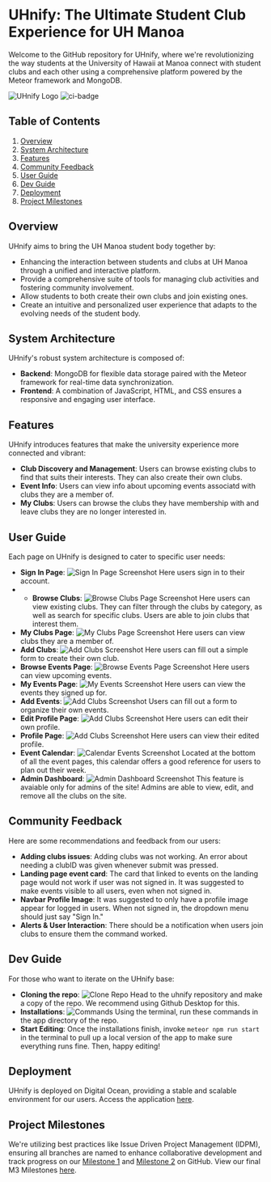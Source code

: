# UHnify: The Ultimate Student Club Experience for UH Manoa

Welcome to the GitHub repository for UHnify, where we're revolutionizing the way students at the University of Hawaii at Manoa connect with student clubs and each other using a comprehensive platform powered by the Meteor framework and MongoDB.

![UHnify Logo](LOGO.png)
![ci-badge](https://github.com/uhnify/uhnify/workflows/uhnify/badge.svg)
## Table of Contents
1. [Overview](#overview)
2. [System Architecture](#system-architecture)
3. [Features](#features)
4. [Community Feedback](#community-feedback)
5. [User Guide](#user-guide)
6. [Dev Guide](#dev-guide)
7. [Deployment](#deployment)
8. [Project Milestones](#project-milestones)


## Overview

UHnify aims to bring the UH Manoa student body together by:
- Enhancing the interaction between students and clubs at UH Manoa through a unified and interactive platform.
- Provide a comprehensive suite of tools for managing club activities and fostering community involvement.
- Allow students to both create their own clubs and join existing ones.
- Create an intuitive and personalized user experience that adapts to the evolving needs of the student body.

## System Architecture

UHnify's robust system architecture is composed of:
- **Backend**: MongoDB for flexible data storage paired with the Meteor framework for real-time data synchronization.
- **Frontend**: A combination of JavaScript, HTML, and CSS ensures a responsive and engaging user interface.

## Features

UHnify introduces features that make the university experience more connected and vibrant:
- **Club Discovery and Management**: Users can browse existing clubs to find that suits their interests. They can also create their own clubs.
- **Event Info**: Users can view info about upcoming events associatd with clubs they are a member of.
- **My Clubs**: Users can browse the clubs they have membership with and leave clubs they are no longer interested in.

## User Guide 

Each page on UHnify is designed to cater to specific user needs:
- **Sign In Page**: ![Sign In Page Screenshot](SignIn.png) Here users sign in to their account.
- - **Browse Clubs**: ![Browse Clubs Page Screenshot](FinalBrowseClubsPage.png) Here users can view existing clubs. They can filter through the clubs by category, as well as search for specific clubs. Users are able to join clubs that interest them.
- **My Clubs Page**: ![My Clubs Page Screenshot](NewMyClubs.png) Here users can view clubs they are a member of.
- **Add Clubs**: ![Add Clubs Screenshot](StartClubForm.png) Here users can fill out a simple form to create their own club.
- **Browse Events Page**: ![Browse Events Page Screenshot](FinalEventsPage.png) Here users can view upcoming events.
- **My Events Page**: ![My Events Screenshot](FinalMyEventsPage.png) Here users can view the events they signed up for.
- **Add Events**: ![Add Clubs Screenshot](StartEventsForm.png) Users can fill out a form to organize their own events.
- **Edit Profile Page**: ![Add Clubs Screenshot](EditProfilePage.png) Here users can edit their own profile.
- **Profile Page**: ![Add Clubs Screenshot](Profile.png) Here users can view their edited profile.
-  **Event Calendar**: ![Calendar Events Screenshot](EventCalendar.png) Located at the bottom of all the event pages, this calendar offers a good reference for users to plan out their week.
-  **Admin Dashboard**: ![Admin Dashboard Screenshot](AdminDashboardPage.png) This feature is avaiable only for admins of the site! Admins are able to view, edit, and remove all the clubs on the site. 

## Community Feedback

Here are some recommendations and feedback from our users:
- **Adding clubs issues**: Adding clubs was not working. An error about needing a clubID was given whenever submit was pressed. 
- **Landing page event card**: The card that linked to events on the landing page would not work if user was not signed in. It was suggested to make events visible to all users, even when not signed in. 
- **Navbar Profile Image**: It was suggested to only have a profile image appear for logged in users. When not signed in, the dropdown menu should just say "Sign In."
- **Alerts & User Interaction**: There should be a notification when users join clubs to ensure them the command worked. 

## Dev Guide 

For those who want to iterate on the UHnify base:
- **Cloning the repo**: ![Clone Repo](CloneRepo.png) Head to the uhnify repository and make a copy of the repo. We recommend using Github Desktop for this. 
- **Installations**: ![Commands](Installcommands.png) Using the terminal, run these commands in the app directory of the repo. 
- **Start Editing**: Once the installations finish, invoke `meteor npm run start` in the terminal to pull up a local version of the app to make sure everything runs fine. Then, happy editing! 
 
## Deployment

UHnify is deployed on Digital Ocean, providing a stable and scalable environment for our users. Access the application [here](https://uhnify.online).

## Project Milestones

We're utilizing best practices like Issue Driven Project Management (IDPM), ensuring all branches are named to enhance collaborative development and track progress on our [Milestone 1](https://github.com/orgs/uhnify/projects/1) and [Milestone 2](https://github.com/orgs/uhnify/projects/2) on GitHub. View our final M3 Milestones [here](https://github.com/orgs/uhnify/projects/3).
